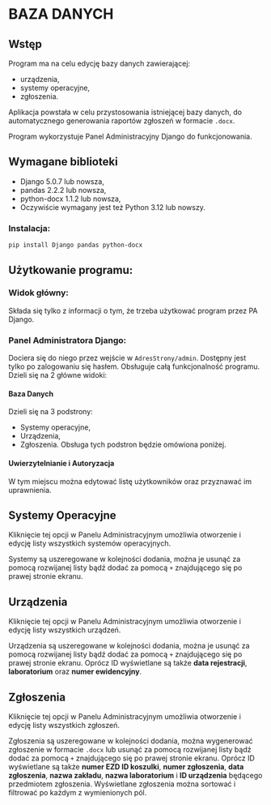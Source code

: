 # BAZA DANYCH
## Wstęp
Program ma na celu edycję bazy danych zawierającej:
- urządzenia,
- systemy operacyjne,
- zgłoszenia.

Aplikacja powstała w celu przystosowania istniejącej bazy danych,
do automatycznego generowania raportów zgłoszeń w formacie `.docx`.

Program wykorzystuje Panel Administracyjny Django do funkcjonowania.

## Wymagane biblioteki
- Django 5.0.7 lub nowsza,
- pandas 2.2.2 lub nowsza,
- python-docx 1.1.2 lub nowsza,
- Oczywiście wymagany jest też Python 3.12 lub nowszy.

### Instalacja:
```
pip install Django pandas python-docx
```

## Użytkowanie programu:
### Widok główny:
Składa się tylko z informacji o tym, że trzeba użytkować program
przez PA Django.
### Panel Administratora Django:
Dociera się do niego przez wejście w `AdresStrony/admin`.
Dostępny jest tylko po zalogowaniu się hasłem.
Obsługuje całą funkcjonalność programu.
Dzieli się na 2 główne widoki:
#### Baza Danych
Dzieli się na 3 podstrony:
- Systemy operacyjne,
- Urządzenia,
- Zgłoszenia.
Obsługa tych podstron będzie omówiona poniżej.

#### Uwierzytelnianie i Autoryzacja
W tym miejscu można edytować listę użytkowników 
oraz przyznawać im uprawnienia.

## Systemy Operacyjne
Kliknięcie tej opcji w Panelu Administracyjnym umożliwia 
otworzenie i edycję listy wszystkich systemów operacyjnych.

Systemy są uszeregowane w kolejności dodania, można je usunąć 
za pomocą rozwijanej listy bądź dodać za pomocą `+` znajdującego
się po prawej stronie ekranu.

## Urządzenia
Kliknięcie tej opcji w Panelu Administracyjnym umożliwia 
otworzenie i edycję listy wszystkich urządzeń.

Urządzenia są uszeregowane w kolejności dodania, można je usunąć 
za pomocą rozwijanej listy bądź dodać za pomocą `+` znajdującego
się po prawej stronie ekranu. Oprócz ID wyświetlane są także 
**data rejestracji**, **laboratorium** oraz **numer ewidencyjny**.

## Zgłoszenia
Kliknięcie tej opcji w Panelu Administracyjnym umożliwia 
otworzenie i edycję listy wszystkich zgłoszeń.

Zgłoszenia są uszeregowane w kolejności dodania, można wygenerować
zgłoszenie w formacie `.docx` lub usunąć za pomocą rozwijanej listy 
bądź dodać za pomocą `+` znajdującego się po prawej stronie ekranu. 
Oprócz ID wyświetlane są także 
**numer EZD ID koszulki**, **numer zgłoszenia**, **data zgłoszenia**,
**nazwa zakładu**, **nazwa laboratorium** i **ID urządzenia**
będącego przedmiotem zgłoszenia. Wyświetlane zgłoszenia można
sortować i filtrować po każdym z wymienionych pól.